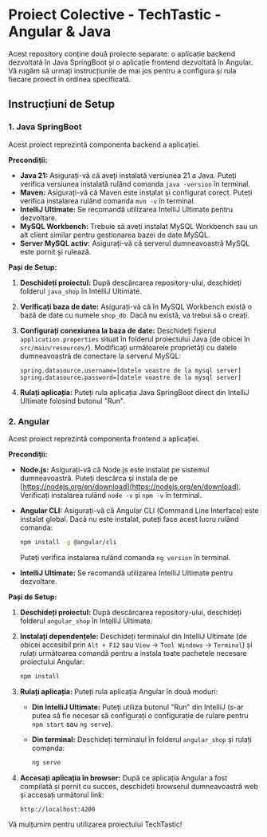 # Proiect Colective - TechTastic - Angular & Java

Acest repository conține două proiecte separate: o aplicație backend dezvoltată în Java SpringBoot și o aplicație frontend dezvoltată în Angular. Vă rugăm să urmați instrucțiunile de mai jos pentru a configura și rula fiecare proiect în ordinea specificată.

## Instrucțiuni de Setup

### 1. Java SpringBoot

Acest proiect reprezintă componenta backend a aplicației.

**Precondiții:**

* **Java 21:** Asigurați-vă că aveți instalată versiunea 21 a Java. Puteți verifica versiunea instalată rulând comanda `java -version` în terminal.
* **Maven:** Asigurați-vă că Maven este instalat și configurat corect. Puteți verifica instalarea rulând comanda `mvn -v` în terminal.
* **IntelliJ Ultimate:** Se recomandă utilizarea IntelliJ Ultimate pentru dezvoltare.
* **MySQL Workbench:** Trebuie să aveți instalat MySQL Workbench sau un alt client similar pentru gestionarea bazei de date MySQL.
* **Server MySQL activ:** Asigurați-vă că serverul dumneavoastră MySQL este pornit și rulează.

**Pași de Setup:**

1.  **Deschideți proiectul:** După descărcarea repository-ului, deschideți folderul `java_shop` în IntelliJ Ultimate.
2.  **Verificați baza de date:** Asigurați-vă că în MySQL Workbench există o bază de date cu numele `shop_db`. Dacă nu există, va trebui să o creați.
3.  **Configurați conexiunea la baza de date:** Deschideți fișierul `application.properties` situat în folderul proiectului Java (de obicei în `src/main/resources/`). Modificați următoarele proprietăți cu datele dumneavoastră de conectare la serverul MySQL:

    ```properties
    spring.datasource.username=[datele voastre de la mysql server]
    spring.datasource.password=[datele voastre de la mysql server]
    ```

4.  **Rulați aplicația:** Puteți rula aplicația Java SpringBoot direct din IntelliJ Ultimate folosind butonul "Run".

### 2. Angular

Acest proiect reprezintă componenta frontend a aplicației.

**Precondiții:**

* **Node.js:** Asigurați-vă că Node.js este instalat pe sistemul dumneavoastră. Puteți descărca și instala de pe [https://nodejs.org/en/download](https://nodejs.org/en/download). Verificați instalarea rulând `node -v` și `npm -v` în terminal.
* **Angular CLI:** Asigurați-vă că Angular CLI (Command Line Interface) este instalat global. Dacă nu este instalat, puteți face acest lucru rulând comanda:

    ```bash
    npm install -g @angular/cli
    ```

    Puteți verifica instalarea rulând comanda `ng version` în terminal.
* **IntelliJ Ultimate:** Se recomandă utilizarea IntelliJ Ultimate pentru dezvoltare.

**Pași de Setup:**

1.  **Deschideți proiectul:** După descărcarea repository-ului, deschideți folderul `angular_shop` în IntelliJ Ultimate.
2.  **Instalați dependențele:** Deschideți terminalul din IntelliJ Ultimate (de obicei accesibil prin `Alt + F12` sau `View` -> `Tool Windows` -> `Terminal`) și rulați următoarea comandă pentru a instala toate pachetele necesare proiectului Angular:

    ```bash
    npm install
    ```

3.  **Rulați aplicația:** Puteți rula aplicația Angular în două moduri:
    * **Din IntelliJ Ultimate:** Puteți utiliza butonul "Run" din IntelliJ (s-ar putea să fie necesar să configurați o configurație de rulare pentru `npm start` sau `ng serve`).
    * **Din terminal:** Deschideți terminalul în folderul `angular_shop` și rulați comanda:

        ```bash
        ng serve
        ```

4.  **Accesați aplicația în browser:** După ce aplicația Angular a fost compilată și pornit cu succes, deschideți browserul dumneavoastră web și accesați următorul link:

    ```
    http://localhost:4200
    ```

Vă mulțumim pentru utilizarea proiectului TechTastic!